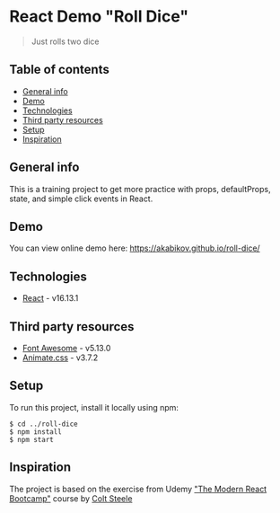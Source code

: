 # React Demo "Roll Dice"
> Just rolls two dice

## Table of contents
* [General info](#general-info)
* [Demo](#demo)
* [Technologies](#technologies)
* [Third party resources](#third-party-resources)
* [Setup](#setup)
* [Inspiration](#inspiration)

## General info
This is a training project to get more practice with props, defaultProps, state, and simple click events in React.

## Demo
You can view online demo here: https://akabikov.github.io/roll-dice/

## Technologies
* [React](https://reactjs.org/) - v16.13.1

## Third party resources
* [Font Awesome](https://fontawesome.com/icons?d=gallery&q=dice&s=solid&c=games&m=free) - v5.13.0
* [Animate.css](https://animate.style/) - v3.7.2

## Setup
To run this project, install it locally using npm:

```shell
$ cd ../roll-dice
$ npm install
$ npm start
```

## Inspiration
The project is based on the exercise from Udemy ["The Modern React Bootcamp"](https://www.udemy.com/course/modern-react-bootcamp/) course by [Colt Steele](https://www.youtube.com/c/ColtSteeleCode)
